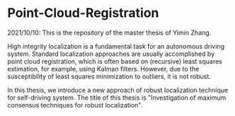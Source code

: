 # Point-Cloud-Registration
2021/10/10:
This is the repository of the master thesis of Yimin Zhang.

High integrity localization is a fundamental task for an autonomous driving system. Standard localization approaches are usually accomplished by point cloud registration, which is often based on (recursive) least squares estimation, for example, using Kalman filters. However, due to the susceptibility of least squares minimization to outliers, it is not robust.

In this thesis, we introduce a new approach of robust localization technique for self-driving system.
The title of this thesis is "Investigation of maximum consensus techniques for robust localization".
